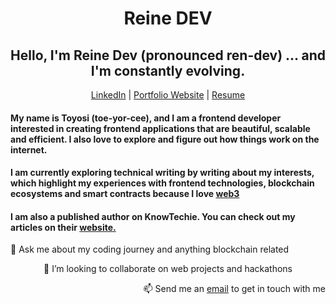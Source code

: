 <h1 align="center">Reine DEV </h1>

<h2 align="center"> Hello, I'm Reine Dev (pronounced ren-dev) ... and I'm constantly evolving. </h2>

<p align="center">
  <a href="https://www.linkedin.com/in/toyosi-odukale/">LinkedIn</a> | 
  <a href="https://reine.dev/">Portfolio Website</a> |
  <a href="https://docs.google.com/document/d/1xbVU9uvKDhXHd8XufCLbODeiXycCKRjI/edit?usp=sharing&ouid=116893098797010002643&rtpof=true&sd=true" >Resume</a>
</p>

<h4 align="block"> My name is Toyosi (toe-yor-cee), and I am a frontend developer interested in creating frontend applications that are beautiful, scalable and efficient. I also love to explore and figure out how things work on the internet. </h4>  
 <h4 align="block"> I am currently exploring technical writing by writing about my interests, which highlight my experiences with frontend technologies, blockchain ecosystems and smart contracts because I love <a href="https://reine.hashnode.dev/what-is-web3-an-introduction-to-the-decentralized-web">web3</a>  </h4>
 <h4 align="block"> I am also a published author on KnowTechie. You can check out my articles on their <a href="https://knowtechie.com/author/reine-dev/"> website.</a> 
</h4>



<p align="left"> 💬 Ask me about my coding journey and anything blockchain related </p>
<p align="center"> 👯 I’m looking to collaborate on web projects and hackathons </p>
<p align="right"> 📫 Send me an <a href="mailto:reinetoyosii@gmail.com">email</a> to get in touch with me  </p>







<!---
Rei-ne/Rei-ne is a ✨ special ✨ repository because its `README.md` (this file) appears on your GitHub profile.
You can click the Preview link to take a look at your changes.
--->
